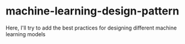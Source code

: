 # machine-learning-design-pattern
Here, I'll try to add the best practices for designing different machine learning models
